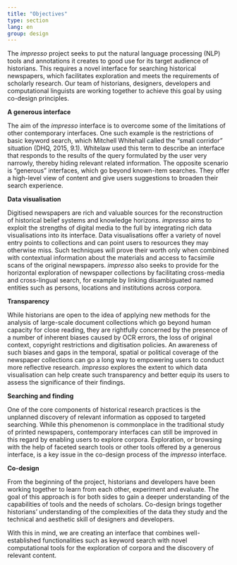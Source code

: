 ```yaml
---
title: "Objectives"
type: section
lang: en
group: design
---
```



The *impresso* project seeks to put the natural language processing (NLP) tools and annotations it creates to good use for its target audience of historians. This requires a novel interface for searching historical newspapers, which facilitates exploration and meets the requirements of scholarly research. Our team of historians, designers, developers and computational linguists are working together to achieve this goal by using co-design principles.

<!-- more -->

**A generous interface**

The aim of the *impresso* interface is to overcome some of the limitations of other contemporary interfaces. One such example is the restrictions of basic keyword search, which Mitchell Whitehall called the “small corridor” situation (DHQ, 2015, 9.1). Whitelaw used this term to describe an interface that responds to the results of the query formulated by the user very narrowly, thereby hiding relevant related information. The opposite scenario is “generous” interfaces, which go beyond known-item searches. They offer a high-level view of content and give users suggestions to broaden their search experience.
 
**Data visualisation**

Digitised newspapers are rich and valuable sources for the reconstruction of historical belief systems and knowledge horizons. *impresso* aims to exploit the strengths of digital media to the full by integrating rich data visualisations into its interface. Data visualisations offer a variety of novel entry points to collections and can point users to resources they may otherwise miss. Such techniques will prove their worth only when combined with contextual information about the materials and access to facsimile scans of the original newspapers. *impresso* also seeks to provide for the horizontal exploration of newspaper collections by facilitating cross-media and cross-lingual search, for example by linking disambiguated named entities such as persons, locations and institutions across corpora.
 
**Transparency**

While historians are open to the idea of applying new methods for the analysis of large-scale document collections which go beyond human capacity for close reading, they are rightfully concerned by the presence of a number of inherent biases caused by OCR errors, the loss of original context, copyright restrictions and digitisation policies. An awareness of such biases and gaps in the temporal, spatial or political coverage of the newspaper collections can go a long way to empowering users to conduct more reflective research. *impresso* explores the extent to which data visualisation can help create such transparency and better equip its users to assess the significance of their findings.
 
**Searching and finding**

One of the core components of historical research practices is the unplanned discovery of relevant information as opposed to targeted searching. While this phenomenon is commonplace in the traditional study of printed newspapers, contemporary interfaces can still be improved in this regard by enabling users to explore corpora. Exploration, or browsing with the help of faceted search tools or other tools offered by a generous interface, is a key issue in the co-design process of the *impresso* interface.
 
**Co-design**

From the beginning of the project, historians and developers have been working together to learn from each other, experiment and evaluate. The goal of this approach is for both sides to gain a deeper understanding of the capabilities of tools and the needs of scholars. Co-design brings together historians’ understanding of the complexities of the data they study and the technical and aesthetic skill of designers and developers.
 
With this in mind, we are creating an interface that combines well-established functionalities such as keyword search with novel computational tools for the exploration of corpora and the discovery of relevant content.
